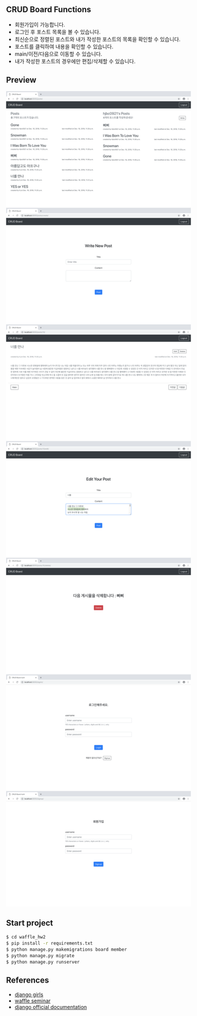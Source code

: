 ## CRUD Board Functions
* 회원가입이 가능합니다.
* 로그인 후 포스트 목록을 볼 수 있습니다.
* 최신순으로 정렬된 포스트와 내가 작성한 포스트의 목록을 확인할 수 있습니다.
* 포스트를 클릭하여 내용을 확인할 수 있습니다.
* main/이전/다음으로 이동할 수 있습니다.
* 내가 작성한 포스트의 경우에만 편집/삭제할 수 있습니다.

## Preview
![capture](/assets/capture.png)
![capture](/assets/capture2.png)
![capture](/assets/capture3.png)
![capture](/assets/capture4.png)
![capture](/assets/capture5.png)
![capture](/assets/capture6.png)
![capture](/assets/capture7.png)

## Start project
```bash
$ cd waffle_hw2
$ pip install -r requirements.txt
$ python manage.py makemigrations board member
$ python manage.py migrate
$ python manage.py runserver
```

## References
* [django girls](https://tutorial.djangogirls.org/ko/django_start_project/)
* [waffle seminar](https://waffle-skile.github.io/lecture/3/)
* [django official documentation](https://docs.djangoproject.com/ko/2.1/topics/auth/default/)